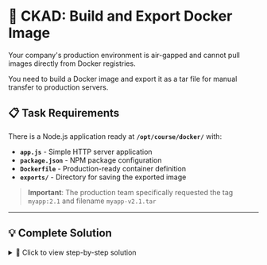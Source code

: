 # 🐳 CKAD: Build and Export Docker Image

Your company's production environment is air-gapped and cannot pull images directly from Docker registries. 

You need to build a Docker image and export it as a tar file for manual transfer to production servers.

## 📋 Task Requirements

There is a Node.js application ready at **`/opt/course/docker/`** with:
- **`app.js`** - Simple HTTP server application  
- **`package.json`** - NPM package configuration
- **`Dockerfile`** - Production-ready container definition
- **`exports/`** - Directory for saving the exported image


> **Important**: The production team specifically requested the tag `myapp:2.1` and filename `myapp-v2.1.tar`

---

## 💡 Complete Solution

<details>
<summary>🔧 Click to view step-by-step solution</summary>

```bash
# Navigate to project directory
cd /opt/course/docker

# Build the Docker image
docker build -t myapp:2.1 .

# Export the image to tar file
docker save myapp:2.1 -o exports/myapp-v2.1.tar

# Verify the export file exists and is valid
ls -la exports/
file exports/myapp-v2.1.tar

# Test the original image works
docker run -d --name test-myapp -p 3000:3000 myapp:2.1

# Check if application responds
curl http://localhost:3000
# or
wget -q -O - http://localhost:3000

# Check container status
docker ps | grep myapp

# View application logs
docker logs test-myapp

# Stop and remove test container
docker stop test-myapp
docker rm test-myapp

# Test loading the exported image
docker rmi myapp:2.1  # Remove original
docker load -i exports/myapp-v2.1.tar  # Load from export

# Verify loaded image works
docker run --rm -p 3001:3000 myapp:2.1 &
sleep 2
curl http://localhost:3001
pkill -f "docker run"
```

**Verification Commands:**
```bash
# Check image exists
docker image ls myapp:2.1

# Check export file size
du -h exports/myapp-v2.1.tar

# List tar contents (optional)
docker load -i exports/myapp-v2.1.tar
```

</details>

